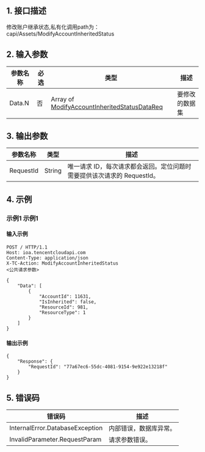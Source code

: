 ## 1. 接口描述


修改账户继承状态,私有化调用path为：capi/Assets/ModifyAccountInheritedStatus


<div class="rno-api-explorer">
    <div class="rno-api-explorer-inner">
        <div class="rno-api-explorer-hd">
            <div class="rno-api-explorer-title">
            </div>
        </div>
        <div class="rno-api-explorer-body">
            <div class="rno-api-explorer-cont">
            </div>
        </div>
    </div>
</div>

## 2. 输入参数


| 参数名称 | 必选 | 类型 | 描述 |
|---------|---------|---------|---------|
| Data.N | 否 | Array of [ModifyAccountInheritedStatusDataReq](/开放API/云规范接口/版本：2022-06-01/数据结构.md#ModifyAccountInheritedStatusDataReq) | 要修改的数据集 |

## 3. 输出参数

| 参数名称 | 类型 | 描述 |
|---------|---------|---------|
| RequestId | String | 唯一请求 ID，每次请求都会返回。定位问题时需要提供该次请求的 RequestId。|

## 4. 示例

### 示例1 示例1

#### 输入示例

```
POST / HTTP/1.1
Host: ioa.tencentcloudapi.com
Content-Type: application/json
X-TC-Action: ModifyAccountInheritedStatus
<公共请求参数>

{
    "Data": [
        {
            "AccountId": 11631,
            "IsInherited": false,
            "ResourceId": 981,
            "ResourceType": 1
        }
    ]
}
```

#### 输出示例

```
{
    "Response": {
        "RequestId": "77a67ec6-55dc-4081-9154-9e922e13218f"
    }
}
```












## 5. 错误码


| 错误码 | 描述 |
|---------|---------|
| InternalError.DatabaseException | 内部错误，数据库异常。 |
| InvalidParameter.RequestParam | 请求参数错误。 |
